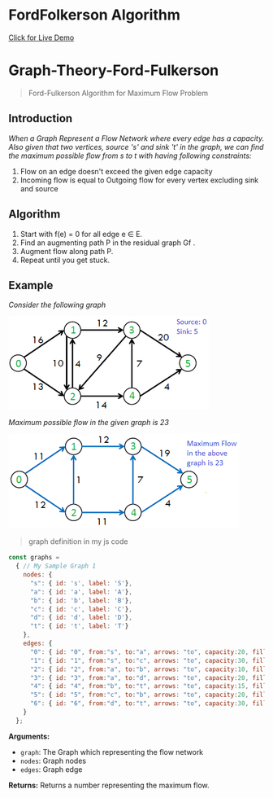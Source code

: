 # FordFolkerson Algorithm

[Click for Live Demo](https://mrganji9.github.io/fordfolkerson/)

# Graph-Theory-Ford-Fulkerson 

> Ford-Fulkerson Algorithm for Maximum Flow Problem
## Introduction

*When a Graph Represent a Flow Network where every edge has a capacity. Also given that two vertices, source 's' and sink 't' in the graph, we can find the maximum possible flow from s to t with having following constraints:*

1. Flow on an edge doesn't exceed the given edge capacity
2. Incoming flow is equal to Outgoing flow for every vertex excluding sink and source

## Algorithm

1. Start with f(e) = 0 for all edge e ∈ E.
2. Find an augmenting path P in the residual graph Gf .
3. Augment flow along path P.
4. Repeat until you get stuck.

## Example

*Consider the following graph*

<img src="/AdvancedAlgorithms/VI Graph Algorithms/26 Maximum Flow/Ford-Folkerson/images/ford_fulkerson11.png">

*Maximum possible flow in the given graph is 23*

<img src="/AdvancedAlgorithms/VI Graph Algorithms/26 Maximum Flow/Ford-Folkerson/images/ford_fulkerson2.png">

> graph definition in my js code
```javascript
const graphs = 
  { // My Sample Graph 1
    nodes: {
      "s": { id: 's', label: 'S'},
      "a": { id: 'a', label: 'A'},
      "b": { id: 'b', label: 'B'},
      "c": { id: 'c', label: 'C'},
      "d": { id: 'd', label: 'D'},
      "t": { id: 't', label: 'T'}
    },
    edges: {
      "0": { id: "0", from:"s", to:"a", arrows: "to", capacity:20, fill_capacity:0, label:"0/20", color: { color: "#2b7ce9" }, residual: false },
      "1": { id: "1", from:"s", to:"c", arrows: "to", capacity:30, fill_capacity:0, label:"0/30", color: { color: "#2b7ce9" }, residual: false },
      "2": { id: "2", from:"a", to:"b", arrows: "to", capacity:10, fill_capacity:0, label:"0/10", color: { color: "#2b7ce9" }, residual: false },
      "3": { id: "3", from:"a", to:"d", arrows: "to", capacity:20, fill_capacity:0, label:"0/20", color: { color: "#2b7ce9" }, residual: false },
      "4": { id: "4", from:"b", to:"t", arrows: "to", capacity:15, fill_capacity:0, label:"0/15", color: { color: "#2b7ce9" }, residual: false },
      "5": { id: "5", from:"c", to:"b", arrows: "to", capacity:20, fill_capacity:0, label:"0/20", color: { color: "#2b7ce9" }, residual: false },
      "6": { id: "6", from:"d", to:"t", arrows: "to", capacity:30, fill_capacity:0, label:"0/30", color: { color: "#2b7ce9" }, residual: false }
    }
  };

```

**Arguments:**
- `graph`: The Graph which representing the flow network
- `nodes`: Graph nodes
- `edges`: Graph edge

**Returns:** Returns a number representing the maximum flow.
